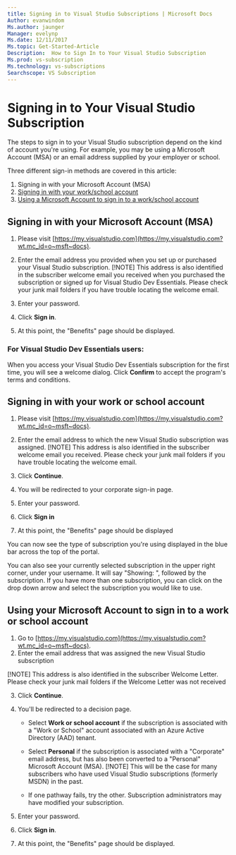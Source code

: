 ```yaml
---
title: Signing in to Visual Studio Subscriptions | Microsoft Docs
Author: evanwindom
Ms.author: jaunger
Manager: evelynp
Ms.date: 12/11/2017
Ms.topic: Get-Started-Article
Description:  How to Sign In to Your Visual Studio Subscription
Ms.prod: vs-subscription
Ms.technology: vs-subscriptions
Searchscope: VS Subscription
---
```


# Signing in to Your Visual Studio Subscription

The steps to sign in to your Visual Studio subscription depend on the kind of account you're using.  For example, you may be using a Microsoft Account (MSA) or an email address supplied by your employer or school.  

Three different sign-in methods are covered in this article:
1. Signing in with your Microsoft Account (MSA)
2. [Signing in with your work/school account](#signing-in-with-your-work-or-school-account)
3. [Using a Microsoft Account to sign in to a work/school account](#using-your-microsoft-account-to-sign-in-to-a-work-or-school-account)

## Signing in with your Microsoft Account (MSA)
1. Please visit [https://my.visualstudio.com](https://my.visualstudio.com?wt.mc_id=o~msft~docs).
2. Enter the email address you provided when you set up or purchased your Visual Studio subscription.
    [!NOTE]  This address is also identified in the subscriber welcome email you received when you purchased the subscription or signed up for Visual Studio Dev Essentials. Please check your junk mail folders if you have trouble locating the welcome email. 

3. Enter your password.
4. Click **Sign in**. 
5. At this point, the "Benefits" page should be displayed.

### For Visual Studio Dev Essentials users:
When you access your Visual Studio Dev Essentials subscription for the first time, you will see a welcome dialog.  Click **Confirm** to accept the program's terms and conditions.

## Signing in with your work or school account 
1. Please visit [https://my.visualstudio.com](https://my.visualstudio.com?wt.mc_id=o~msft~docs).
2. Enter the email address to which the new Visual Studio subscription was assigned.
    [!NOTE]  This address is also identified in the subscriber welcome email you received. Please check your junk mail folders if you have trouble locating the welcome email. 

3. Click **Continue**.
4. You will be redirected to your corporate sign-in page.
5. Enter your password.
6. Click **Sign in** 
7. At this point, the "Benefits" page should be displayed 

You can now see the type of subscription you're using displayed in the blue bar across the top of the portal.  

You can also see your currently selected subscription in the upper right corner, under your username.  It will say "Showing: ", followed by the subscription.  If you have more than one subscription, you can click on the drop down arrow and select the subscription you would like to use.  

## Using your Microsoft Account to sign in to a work or school account

1. Go to [https://my.visualstudio.com](https://my.visualstudio.com?wt.mc_id=o~msft~docs).
2. Enter the email address that was assigned the new Visual Studio subscription 

[!NOTE]  This address is also identified in the subscriber Welcome Letter. Please check your junk mail folders if the Welcome Letter was not received

3. Click **Continue**.
4. You'll be redirected to a decision page.
    - Select **Work or school account** if the subscription is associated with a "Work or School" account associated with an Azure Active Directory (AAD) tenant.
    - Select **Personal** if the subscription is associated with a "Corporate" email address, but has also been converted to a "Personal" Microsoft Account (MSA). 
        [!NOTE]  This will be the case for many subscribers who have used Visual Studio subscriptions (formerly MSDN) in the past.

    - If one pathway fails, try the other.  Subscription administrators may have modified your subscription.

5. Enter your password.
6. Click **Sign in**.
7. At this point, the "Benefits" page should be displayed.
